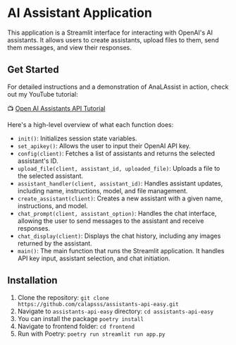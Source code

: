 # AI Assistant Application

This application is a Streamlit interface for interacting with OpenAI's AI assistants. It allows users to create assistants, upload files to them, send them messages, and view their responses.

## Get Started

For detailed instructions and a demonstration of AnaLAssist in action, check out my YouTube tutorial:

📺 [Open AI Assistants API Tutorial](https://www.youtube.com/watch?v=ZjpNx8qNnaA)

Here's a high-level overview of what each function does:

- `init()`: Initializes session state variables.
- `set_apikey()`: Allows the user to input their OpenAI API key.
- `config(client)`: Fetches a list of assistants and returns the selected assistant's ID.
- `upload_file(client, assistant_id, uploaded_file)`: Uploads a file to the selected assistant.
- `assistant_handler(client, assistant_id)`: Handles assistant updates, including name, instructions, model, and file management.
- `create_assistant(client)`: Creates a new assistant with a given name, instructions, and model.
- `chat_prompt(client, assistant_option)`: Handles the chat interface, allowing the user to send messages to the assistant and receive responses.
- `chat_display(client)`: Displays the chat history, including any images returned by the assistant.
- `main()`: The main function that runs the Streamlit application. It handles API key input, assistant selection, and chat initiation.

## Installation

1. Clone the repository: `git clone https://github.com/calapsss/assistants-api-easy.git`
2. Navigate to `assistants-api-easy` directory: `cd assistants-api-easy`
3. You can install the package `poetry install`
4. Navigate to frontend folder: `cd frontend`
5. Run with Poetry: `poetry run streamlit run app.py`

